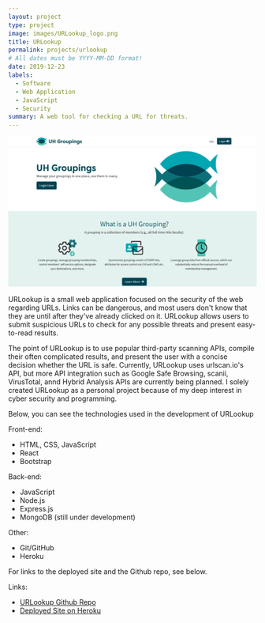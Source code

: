```yaml
---
layout: project
type: project
image: images/URLookup_logo.png
title: URLookup
permalink: projects/urlookup
# All dates must be YYYY-MM-DD format!
date: 2019-12-23
labels:
  - Software
  - Web Application
  - JavaScript
  - Security
summary: A web tool for checking a URL for threats.
---
```


<img class="ui image" src="../images/uhgroupings_landing.png">

URLookup is a small web application focused on the security of the web regarding URLs. Links can be dangerous, and most users don't know that they are until after they've already clicked on it. URLookup allows users to submit suspicious URLs to check for any possible threats and present easy-to-read results.

The point of URLookup is to use popular third-party scanning APIs, compile their often complicated results, and present the user with a concise decision whether the URL is safe. Currently, URLookup uses urlscan.io's API, but more API integration such as Google Safe Browsing, scanii, VirusTotal, annd Hybrid Analysis APIs are currently being planned. I solely created URLookup as a personal project because of my deep interest in cyber security and programming.

Below, you can see the technologies used in the development of URLookup

Front-end:
- HTML, CSS, JavaScript
- React
- Bootstrap

Back-end:
- JavaScript
- Node.js
- Express.js
- MongoDB (still under development)

Other:
- Git/GitHub
- Heroku

For links to the deployed site and the Github repo, see below.

Links:
- [URLookup Github Repo](https://github.com/jayryanj/URLookup)
- [Deployed Site on Heroku](https://urlookup.herokuapp.com/)






